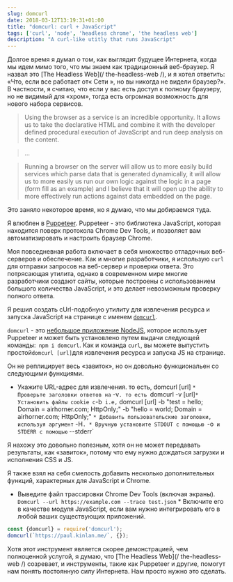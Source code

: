 ```yaml
---
slug: domcurl
date: 2018-03-12T13:19:31+01:00
title: "domcurl: curl + JavaScript"
tags: ['curl', 'node', 'headless chrome', 'the headless web']
description: "A curl-like utitly that runs JavaScript"
---
```



Долгое время я думал о том, как выглядит будущее Интернета, когда мы идем мимо того, что мы знаем как традиционный веб-браузер. Я назвал это [The Headless Web](/ the-headless-web /), и я хотел ответить: «Что, если все работает от« Сети », но вы никогда не видели браузер?». В частности, я считаю, что если у вас есть доступ к полному браузеру, но не видимый для «хром», тогда есть огромная возможность для нового набора сервисов.

> Using the browser as a service is an incredible opportunity. It allows us to
> take the declarative HTML and combine it with the developer defined procedural
> execution of JavaScript and run deep analysis on the content.


> ...


> Running a browser on the server will allow us to more easily build services
> which parse data that is generated dynamically, it will allow us to more
> easily us run our own logic against the logic in a page (form fill as an
> example) and I believe that it will open up the ability to more effectively
> run actions against data embedded on the page.


Это заняло некоторое время, но я думаю, что мы добираемся туда.

Я влюблен в [Puppeteer](https://developers.google.com/web/tools/puppeteer/). Puppeteer - это библиотека JavaScript, которая находится поверх протокола Chrome Dev Tools, и позволяет вам автоматизировать и настроить браузер Chrome.

Моя повседневная работа включает в себя множество отладочных веб-серверов и обеспечение. Как и многие разработчики, я использую `curl` для отправки запросов на веб-сервер и проверки ответа. Это потрясающая утилита, однако в современном мире многие разработчики создают сайты, которые построены с использованием большого количества JavaScript, и это делает невозможным проверку полного ответа.

Я решил создать cUrl-подобную утилиту для извлечения ресурса и запуска JavaScript на странице с именем [`domcurl`](https://www.npmjs.com/package/domcurl).

`domcurl` - это [небольшое приложение NodeJS](https://github.com/PaulKinlan/domcurl), которое использует Puppeteer и может быть установлено путем выдачи следующей команды:` npm i domcurl`. Как и команда `curl`, вы можете выпустить простой` domcurl [url] `для извлечения ресурса и запуска JS на странице.

Он не реплицирует весь «завиток», но он довольно функциональен со следующими функциями.

* Укажите URL-адрес для извлечения. то есть, domcurl [url] `* Проверьте заголовки ответов на` -v`. то есть `domcurl -v [url]` * Установить файлы cookie с `-b` i.e,` domcurl [url] -b "test = hello; Domain = airhorner.com; HttpOnly;" -b "hello = world; Domain = airhorner.com; HttpOnly;" `* Добавить пользовательские заголовки, используя аргумент` -H`. * Вручную установите STDOUT с помощью `-o` и STDERR с помощью` --stderr`

Я нахожу это довольно полезным, хотя он не может передавать результаты, как «завиток», потому что ему нужно дождаться загрузки и исполнения CSS и JS.

Я также взял на себя смелость добавить несколько дополнительных функций, характерных для JavaScript и Chrome.

* Выведите файл трассировки Chrome Dev Tools (включая экраны). `Domcurl --url https://example.com --trace test.json` * Включите его в качестве модуля JavaScript, если вам нужно интегрировать его в любой ваших существующих приложений.


```javascript
const {domcurl} = require('domcurl');
domcurl(`https://paul.kinlan.me/`, {});
```


Хотя этот инструмент является скорее демонстрацией, чем полноценной услугой, я думаю, что [The Headless Web](/ the-headless-web /) созревает, и инструменты, такие как Puppeteer и другие, помогут нам понять постоянную силу Интернета. Нам просто нужно это сделать.